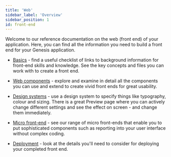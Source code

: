 ```yaml
---
title: 'Web'
sidebar_label: 'Overview'
sidebar_position: 1
id: front-end
---
```


Welcome to our reference documentation on the web (front end) of your application. Here, you can find all the information you need to build a front end for your Genesis application.

- [Basics](/front-end/basics/prerequisites/) - find a useful checklist of links to background information for front-end skills and knowledge. See the key concepts and files you can work with to create a front end.

- [Web components](/front-end/web-components/form/button/) - explore and examine in detail all the components you can use and extend to create vivid front ends for great usability.

- [Design systems](/front-end/design-systems/introduction/) - use a design system to specify things like typography, colour and sizing. There is a great Preview page where you can actively change different settings and see the effect on screen - and change them immediately.

- [Micro front-end](/front-end/micro-front-ends/introduction/) - see our range of micro front-ends that enable you to put sophisticated components such as reporting into your user interface without complex coding.

- [Deployment](/front-end/deploying/introduction/) - look at the details you'll need to consider for deploying your completed front end.